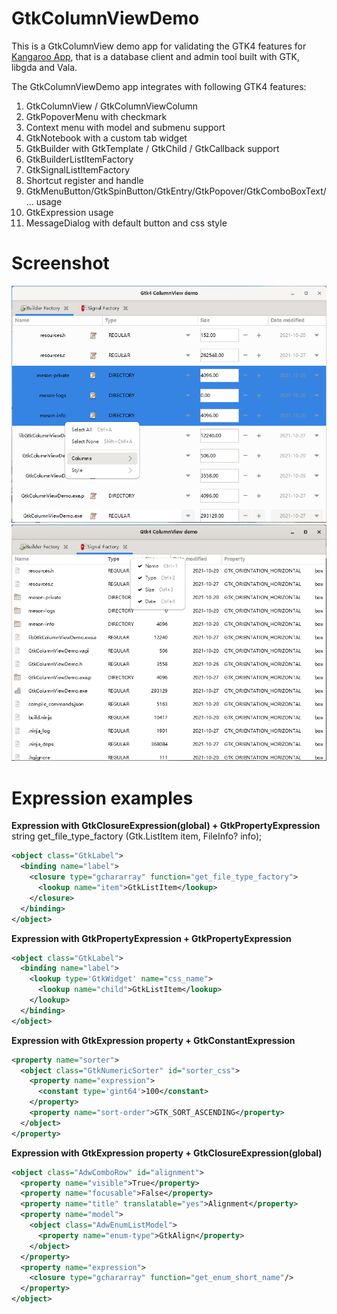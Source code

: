 # GtkColumnViewDemo
This is a GtkColumnView demo app for validating the GTK4 features for [Kangaroo App](https://www.datatable.online/?from=github), that is a database client and admin tool built with GTK, libgda and Vala.

The GtkColumnViewDemo app integrates with following GTK4 features:
1. GtkColumnView / GtkColumnViewColumn
2. GtkPopoverMenu with checkmark
3. Context menu with model and submenu support
4. GtkNotebook with a custom tab widget
5. GtkBuilder with GtkTemplate / GtkChild / GtkCallback support
6. GtkBuilderListItemFactory
7. GtkSignalListItemFactory
8. Shortcut register and handle
9. GtkMenuButton/GtkSpinButton/GtkEntry/GtkPopover/GtkComboBoxText/... usage
10. GtkExpression usage
11. MessageDialog with default button and css style

# Screenshot
![Edit mode with GtkSignalListItemFactory](./images/screenshot-1.png)
![View mode with mixed GtkListItemFactory](./images/screenshot-2.png)

# Expression examples
__Expression with GtkClosureExpression(global) + GtkPropertyExpression__
string get_file_type_factory (Gtk.ListItem item, FileInfo? info);
```xml
<object class="GtkLabel">
  <binding name="label">
    <closure type="gchararray" function="get_file_type_factory">
      <lookup name="item">GtkListItem</lookup>
    </closure>
  </binding>
</object>
```
__Expression with GtkPropertyExpression + GtkPropertyExpression__
```xml
<object class="GtkLabel">
  <binding name="label">
    <lookup type='GtkWidget' name="css_name">
      <lookup name="child">GtkListItem</lookup>
    </lookup>
  </binding>
</object>
```

__Expression with GtkExpression property + GtkConstantExpression__
```xml
<property name="sorter">
  <object class="GtkNumericSorter" id="sorter_css">
    <property name="expression">
      <constant type='gint64'>100</constant>
    </property>
    <property name="sort-order">GTK_SORT_ASCENDING</property>
  </object>
</property>
```

__Expression with GtkExpression property + GtkClosureExpression(global)__
```xml
<object class="AdwComboRow" id="alignment">
  <property name="visible">True</property>
  <property name="focusable">False</property>
  <property name="title" translatable="yes">Alignment</property>
  <property name="model">
    <object class="AdwEnumListModel">
      <property name="enum-type">GtkAlign</property>
    </object>
  </property>
  <property name="expression">
    <closure type="gchararray" function="get_enum_short_name"/>
  </property>
</object>
```
